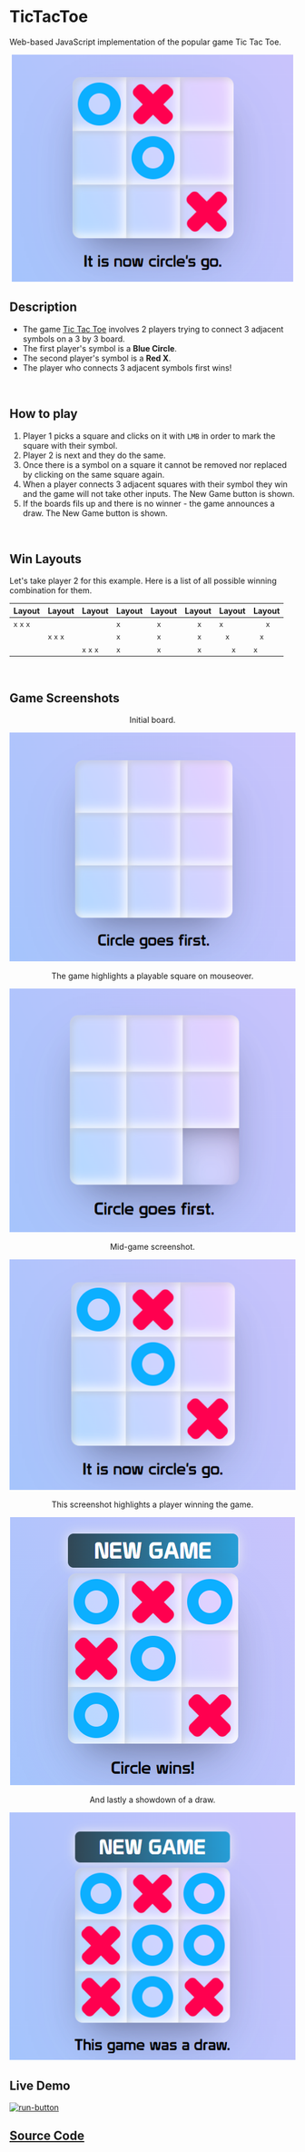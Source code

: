 # TicTacToe
Web-based JavaScript implementation of the popular game Tic Tac Toe.
<p align="center"><a href="https://tictactoe.mirokrastanov.repl.co/"><img src="https://raw.githubusercontent.com/mirokrastanov/Software-Engineering-SoftUni/main/miscellaneous/tictactoe-1.png" alt="game-image" height="400px"></a></p>

## Description
- The game [Tic Tac Toe](https://en.wikipedia.org/wiki/Tic-tac-toe) involves 2 players trying to connect 3 adjacent symbols on a 3 by 3 board.
- The first player's symbol is a **Blue Circle**.
- The second player's symbol is a **Red X**.
- The player who connects 3 adjacent symbols first wins!
<br />

## How to play
1. Player 1 picks a square and clicks on it with `LMB` in order to mark the square with their symbol.
2. Player 2 is next and they do the same.
3. Once there is a symbol on a square it cannot be removed nor replaced by clicking on the same square again.
4. When a player connects 3 adjacent squares with their symbol they win and the game will not take other inputs. The New Game button is shown.
5. If the boards fils up and there is no winner - the game announces a draw. The New Game button is shown.
<br />

## Win Layouts
Let's take player 2 for this example. Here is a list of all possible winning combination for them.

| Layout | Layout | Layout | Layout | Layout | Layout | Layout | Layout |
|-------------|-------------|-------------|-------------|-------------|-------------|-------------|-------------|
| `x` `x` `x` | ` ` ` ` ` ` | ` ` ` ` ` ` | `x` ` ` ` ` | ` ` `x` ` ` | ` ` ` ` `x` | `x` ` ` ` ` | ` ` ` ` `x` |
| ` ` ` ` ` ` | `x` `x` `x` | ` ` ` ` ` ` | `x` ` ` ` ` | ` ` `x` ` ` | ` ` ` ` `x` | ` ` `x` ` ` | ` ` `x` ` ` |
| ` ` ` ` ` ` | ` ` ` ` ` ` | `x` `x` `x` | `x` ` ` ` ` | ` ` `x` ` ` | ` ` ` ` `x` | ` ` ` ` `x` | `x` ` ` ` ` |
<br />

## Game Screenshots
<p align="center">Initial board.</p>
<p align="center"><img src="https://github.com/mirokrastanov/TicTacToe/blob/main/images/tictactoe-0.png?raw=true" alt="board-image" title="Game board image" /></p>

<p align="center">The game highlights a playable square on mouseover.</p>
<p align="center"><img src="https://github.com/mirokrastanov/TicTacToe/blob/main/images/tictactoe-0.1.png?raw=true" alt="board-image" title="Game board image" /></p>

<p align="center">Mid-game screenshot.</p>
<p align="center"><img src="https://github.com/mirokrastanov/TicTacToe/blob/main/images/tictactoe-1.png?raw=true" alt="board-image" title="Game board image" /></p>

<p align="center">This screenshot highlights a player winning the game.</p>
<p align="center"><img src="https://github.com/mirokrastanov/TicTacToe/blob/main/images/tictactoe-2.png?raw=true" alt="board-image" title="Game board image" /></p>

<p align="center">And lastly a showdown of a draw.</p>
<p align="center"><img src="https://github.com/mirokrastanov/TicTacToe/blob/main/images/tictactoe-3.png?raw=true" alt="board-image" title="Game board image" /></p>

  
## Live Demo
[<img src="https://freepngimg.com/download/play_now_button/25403-5-play-now-button-transparent.png" alt="run-button" height="40px" />](https://tictactoe.mirokrastanov.repl.co/)
  
  
## [Source Code](https://github.com/mirokrastanov/TicTacToe/blob/main/app.js)
  
